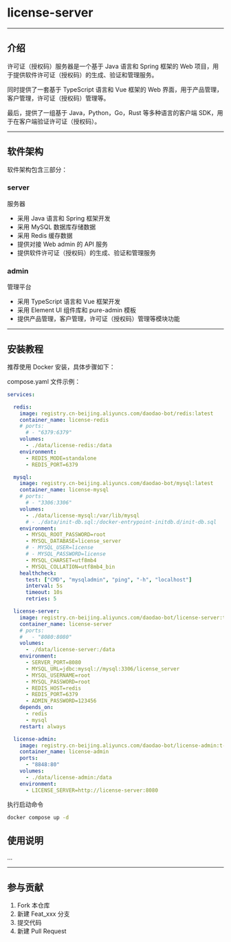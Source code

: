 # license-server

---

## 介绍

许可证（授权码）服务器是一个基于 Java 语言和 Spring 框架的 Web 项目，用于提供软件许可证（授权码）的生成、验证和管理服务。

同时提供了一套基于 TypeScript 语言和 Vue 框架的 Web 界面，用于产品管理，客户管理，许可证（授权码）管理等。

最后，提供了一组基于 Java，Python，Go，Rust 等多种语言的客户端 SDK，用于在客户端验证许可证（授权码）。

---

## 软件架构

软件架构包含三部分：

### server

服务器

- 采用 Java 语言和 Spring 框架开发
- 采用 MySQL 数据库存储数据
- 采用 Redis 缓存数据
- 提供对接 Web admin 的 API 服务
- 提供软件许可证（授权码）的生成、验证和管理服务

### admin

管理平台

- 采用 TypeScript 语言和 Vue 框架开发
- 采用 Element UI 组件库和 pure-admin 模板
- 提供产品管理，客户管理，许可证（授权码）管理等模块功能

---

## 安装教程

推荐使用 Docker 安装，具体步骤如下：

compose.yaml 文件示例：

```yaml
services:

  redis:
    image: registry.cn-beijing.aliyuncs.com/daodao-bot/redis:latest
    container_name: license-redis
    # ports:
      # - "6379:6379"
    volumes:
      - ./data/license-redis:/data
    environment:
      - REDIS_MODE=standalone
      - REDIS_PORT=6379

  mysql:
    image: registry.cn-beijing.aliyuncs.com/daodao-bot/mysql:latest
    container_name: license-mysql
    # ports:
      # - "3306:3306"
    volumes:
      - ./data/license-mysql:/var/lib/mysql
      # - ./data/init-db.sql:/docker-entrypoint-initdb.d/init-db.sql
    environment:
      - MYSQL_ROOT_PASSWORD=root
      - MYSQL_DATABASE=license_server
      # - MYSQL_USER=license
      # - MYSQL_PASSWORD=license
      - MYSQL_CHARSET=utf8mb4
      - MYSQL_COLLATION=utf8mb4_bin
    healthcheck:
      test: ["CMD", "mysqladmin", "ping", "-h", "localhost"]
      interval: 5s
      timeout: 10s
      retries: 5

  license-server:
    image: registry.cn-beijing.aliyuncs.com/daodao-bot/license-server:t-20250224-0
    container_name: license-server
    # ports:
    #   - "8080:8080"
    volumes:
      - ./data/license-server:/data
    environment:
      - SERVER_PORT=8080
      - MYSQL_URL=jdbc:mysql://mysql:3306/license_server
      - MYSQL_USERNAME=root
      - MYSQL_PASSWORD=root
      - REDIS_HOST=redis
      - REDIS_PORT=6379
      - ADMIN_PASSWORD=123456
    depends_on:
      - redis
      - mysql
    restart: always

  license-admin:
    image: registry.cn-beijing.aliyuncs.com/daodao-bot/license-admin:t-20250224-5
    container_name: license-admin
    ports:
      - "8848:80"
    volumes:
      - ./data/license-admin:/data
    environment:
      - LICENSE_SERVER=http://license-server:8080

```

执行启动命令

```bash
docker compose up -d
```

## 使用说明

...

---

## 参与贡献

1.  Fork 本仓库
2.  新建 Feat_xxx 分支
3.  提交代码
4.  新建 Pull Request
